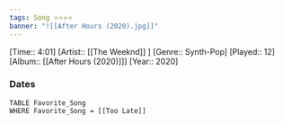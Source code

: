 ```yaml
---
tags: Song ⭐⭐⭐⭐ 
banner: "![[After Hours (2020).jpg]]"
---
```

[Time:: 4:01]
[Artist:: [[The Weeknd]] ]
[Genre:: Synth-Pop]
[Played:: 12]
[Album:: [[After Hours (2020)]]]
[Year:: 2020]
### Dates
````dataview
TABLE Favorite_Song
WHERE Favorite_Song = [[Too Late]]
````